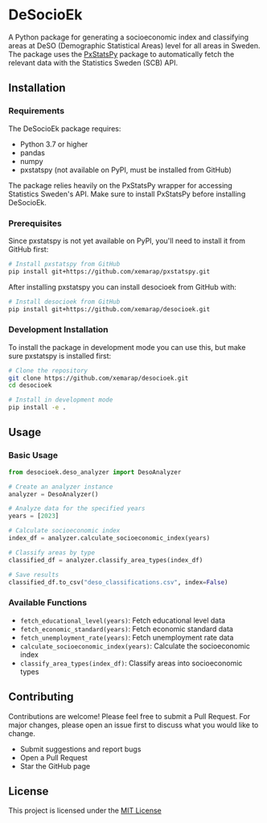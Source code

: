 # DeSocioEk

A Python package for generating a socioeconomic index and classifying areas at DeSO (Demographic Statistical Areas) level for all areas in Sweden. The package uses the [PxStatsPy](https://github.com/xemarap/pxstatspy) package to automatically fetch the relevant data with the Statistics Sweden (SCB) API.

## Installation

### Requirements

The DeSocioEk package requires:

- Python 3.7 or higher
- pandas
- numpy
- pxstatspy (not available on PyPI, must be installed from GitHub)

The package relies heavily on the PxStatsPy wrapper for accessing Statistics Sweden's API. Make sure to install PxStatsPy before installing DeSocioEk.

### Prerequisites

Since pxstatspy is not yet available on PyPI, you'll need to install it from GitHub first:

```bash
# Install pxstatspy from GitHub
pip install git+https://github.com/xemarap/pxstatspy.git
```
After installing pxstatspy you can install desocioek from GitHub with:

```bash
# Install desocioek from GitHub
pip install git+https://github.com/xemarap/desocioek.git
```

### Development Installation

To install the package in development mode you can use this, but make sure pxstatspy is installed first:

```bash
# Clone the repository
git clone https://github.com/xemarap/desocioek.git
cd desocioek

# Install in development mode
pip install -e .
```

## Usage

### Basic Usage

```python
from desocioek.deso_analyzer import DesoAnalyzer

# Create an analyzer instance
analyzer = DesoAnalyzer()

# Analyze data for the specified years
years = [2023]

# Calculate socioeconomic index
index_df = analyzer.calculate_socioeconomic_index(years)

# Classify areas by type
classified_df = analyzer.classify_area_types(index_df)

# Save results
classified_df.to_csv("deso_classifications.csv", index=False)
```

### Available Functions

- `fetch_educational_level(years)`: Fetch educational level data
- `fetch_economic_standard(years)`: Fetch economic standard data
- `fetch_unemployment_rate(years)`: Fetch unemployment rate data
- `calculate_socioeconomic_index(years)`: Calculate the socioeconomic index
- `classify_area_types(index_df)`: Classify areas into socioeconomic types

## Contributing

Contributions are welcome! Please feel free to submit a Pull Request. For major changes, please open an issue first to discuss what you would like to change.

- Submit suggestions and report bugs
- Open a Pull Request
- Star the GitHub page

## License

This project is licensed under the [MIT License](https://github.com/xemarap/desocioek/blob/main/LICENSE.md)
